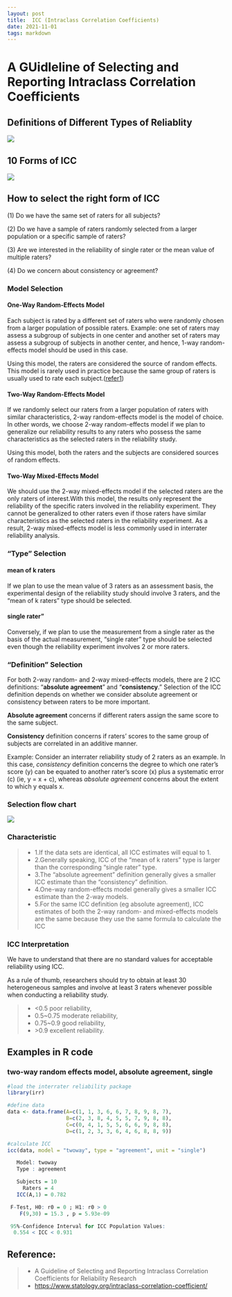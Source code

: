 ```yaml
---
layout: post
title:  ICC (Intraclass Correlation Coefficients) 
date: 2021-11-01
tags: markdown    
---
```


# A GUidleline of Selecting and Reporting Intraclass Correlation Coefficients
## Definitions of Different Types of Reliablity
![](/images/blog/ICC_definition.png)
## 10 Forms of ICC
![](/images/blog/10forms.png)
## How to select the right form of ICC
(1) Do we have the same set of raters for all subjects? 

(2) Do we have a sample of raters randomly selected from a larger population or a specific sample of raters? 

(3) Are we interested in the reliability of single rater or the mean value of multiple raters? 

(4) Do we concern about consistency or agreement?
### Model Selection
#### One-Way Random-Effects Model
Each subject is rated by a different set of raters who were randomly chosen from a larger population of possible raters. Example: one set of raters may assess a subgroup of subjects in one center and another set of raters may assess a subgroup of subjects in another center, and hence, 1-way random-effects model should be used in this case.

Using this model, the raters are considered the source of random effects. This model is rarely used in practice because the same group of raters is usually used to rate each subject.([refer1](https://www.statology.org/intraclass-correlation-coefficient/))
#### Two-Way Random-Effects Model
If we randomly select our raters from a larger population of raters with similar characteristics, 2-way random-effects model is the model of choice. In other words, we choose 2-way random-effects model if we plan to generalize our reliability results to any raters who possess the same characteristics as the selected raters in the reliability study.

Using this model, both the raters and the subjects are considered sources of random effects.

#### Two-Way Mixed-Effects Model
We should use the 2-way mixed-effects model if the selected raters are the only raters of interest.With this model, the results only represent the reliability of the specific raters involved in the reliability experiment. They cannot be generalized to other raters even if those raters have similar characteristics as the selected raters in the reliability experiment. As a result, 2-way mixed-effects model is less commonly used in interrater reliability analysis.



### “Type” Selection
#### mean of k raters
If we plan to use the mean value of 3 raters as an assessment basis, the experimental design of the reliability study should involve 3 raters, and the “mean of k raters” type should be selected.
#### single rater”
Conversely, if we plan to use the measurement from a single rater as the basis of the actual measurement, “single rater” type should be selected even though the reliability experiment involves 2 or more raters.

### “Definition” Selection
For both 2-way random- and 2-way mixed-effects models, there are 2 ICC definitions: “**absolute agreement**” and “**consistency**.” Selection of the ICC definition depends on whether we consider absolute agreement or consistency between raters to be more important.

**Absolute agreement** concerns if different raters assign the same score to the same subject.

**Consistency** definition concerns if raters’ scores to the same group of subjects are correlated in an additive manner.

Example:
Consider an interrater reliability study of 2 raters as an example. In this case, *consistency* definition concerns the degree to which one rater’s score (y) can be equated to another rater’s score (x) plus a systematic error (c) (ie, y = x + c), whereas *absolute agreement* concerns about the extent to which y equals x.

### Selection flow chart
![](/images/blog/flowchart.png)

### Characteristic
>* 1.If the data sets are identical, all ICC estimates will equal to 1.
>* 2.Generally speaking, ICC of the “mean of k raters” type is larger than the corresponding “single rater” type.
>* 3.The “absolute agreement” definition generally gives a smaller ICC estimate than the “consistency” definition.
>* 4.One-way random-effects model generally gives a smaller ICC estimate than the 2-way models.
>* 5.For the same ICC definition (eg absolute agreement), ICC estimates of both the 2-way random- and mixed-effects models are the same because they use the same formula to calculate the ICC


### ICC Interpretation
We have to understand that there are no standard values for acceptable reliability using ICC.

As a rule of thumb, researchers should try to obtain at least 30 heterogeneous samples and involve at least 3 raters whenever possible when conducting a reliability study.

>* <0.5 poor reliability,
>* 0.5~0.75 moderate reliability,
>* 0.75~0.9 good reliability,
>* \>0.9 excellent reliability.

## Examples in R code
### two-way random effects model, absolute agreement, single

```R
#load the interrater reliability package
library(irr)

#define data
data <- data.frame(A=c(1, 1, 3, 6, 6, 7, 8, 9, 8, 7),
                   B=c(2, 3, 8, 4, 5, 5, 7, 9, 8, 8),
                   C=c(0, 4, 1, 5, 5, 6, 6, 9, 8, 8),
                   D=c(1, 2, 3, 3, 6, 4, 6, 8, 8, 9))

#calculate ICC
icc(data, model = "twoway", type = "agreement", unit = "single")

   Model: twoway 
   Type : agreement 

   Subjects = 10 
     Raters = 4 
   ICC(A,1) = 0.782

 F-Test, H0: r0 = 0 ; H1: r0 > 0 
    F(9,30) = 15.3 , p = 5.93e-09 

 95%-Confidence Interval for ICC Population Values:
  0.554 < ICC < 0.931
```


## Reference:
>* A Guideline of Selecting and Reporting Intraclass Correlation Coefficients for Reliability Research
>* https://www.statology.org/intraclass-correlation-coefficient/

